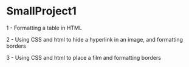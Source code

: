 # SmallProject1
1 - Formatting a table in HTML

2 - Using CSS and html to hide a hyperlink in an image, and formatting borders

3 - Using CSS and html to place a film and formatting borders
